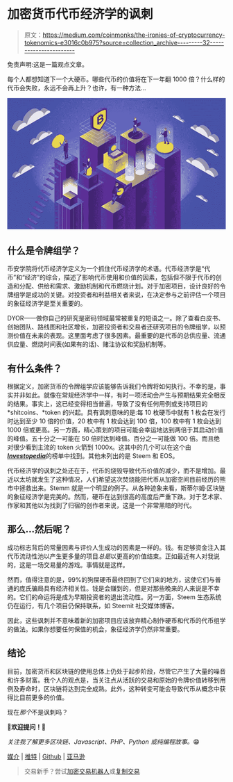 # 加密货币代币经济学的讽刺

> 原文：<https://medium.com/coinmonks/the-ironies-of-cryptocurrency-tokenomics-e3016c0b975?source=collection_archive---------32----------------------->

免责声明:这是一篇观点文章。

每个人都想知道下一个大硬币。哪些代币的价值将在下一年翻 1000 倍？什么样的代币会失败，永远不会再上升？也许，有一种方法…

![](img/6cc9c25208561411cad2dfbe6b704913.png)

## 什么是令牌组学？

币安学院将代币经济学定义为一个抓住代币经济学的术语。代币经济学是“代币”和“经济”的综合，描述了影响代币使用和价值的因素，包括但不限于代币的创造和分配、供给和需求、激励机制和代币燃烧计划。对于加密项目，设计良好的令牌组学是成功的关键。对投资者和利益相关者来说，在决定参与之前评估一个项目的象征经济学是至关重要的。

DYOR——做你自己的研究是密码领域最常被重复的短语之一。除了查看白皮书、创始团队、路线图和社区增长，加密投资者和交易者还研究项目的令牌组学，以预测价值在未来的表现。这里面考虑了很多因素。最重要的是代币的总供应量、流通供应量、燃烧时间表(如果有的话)、赌注协议和奖励机制等。

## 有什么条件？

根据定义，加密货币的令牌组学应该能够告诉我们令牌将如何执行。不幸的是，事实并非如此。就像在常规经济学中一样，有时一项活动会产生与预期结果完全相反的结果。事实上，这已经变得相当普遍，导致了没有任何用例或支持项目的 *shitcoins、*token 的兴起。具有讽刺意味的是:每 10 枚硬币中就有 1 枚会在发行时达到至少 10 倍的价值，20 枚中有 1 枚会达到 100 倍，100 枚中有 1 枚会达到 1000 倍或更高。另一方面，精心策划的项目可能会幸运地达到两倍于其启动价值的峰值。五十分之一可能在 50 倍时达到峰值。百分之一可能做 100 倍。而且绝对很少看到主流的 token 火箭到 1000x。这其中的几个可以在这个由[***Investopedia***](https://www.investopedia.com/tech/most-successful-icos-all-time/)的榜单中找到。其他未列出的是 Steem 和 EOS。

代币经济学的讽刺之处还在于，代币的烧毁导致代币价值的减少，而不是增加。最近以太坊就发生了这种情况，人们希望这次焚烧能把代币从加密空间目前经历的熊市中拯救出来。Stemm 就是一个明显的例子。从各种迹象来看，斯蒂尔姆·区块链的象征经济学是完美的。然而，硬币在达到很高的高度后严重下跌。对于艺术家、作家和其他以为找到了归宿的创作者来说，这是一个非常黑暗的时代。

## 那么…然后呢？

成功标志背后的常量因素与评价人生成功的因素是一样的。钱。有足够资金注入其代币流动性池以产生更多量的项目*总是*以更高的价值结束。正如最近有人对我说的，这是一场交易量的游戏。事情就是这样。

然而，值得注意的是，99%的狗屎硬币最终回到了它们来的地方，这使它们与普通的庞氏骗局具有经济相关性。钱是会赚到的，但是对那些晚来的人来说是不幸的。它们的命运将是成为早期投资者的退出流动性。另一方面，Steem 生态系统仍在运行，有几个项目仍保持联系，如 Steemit 社交媒体博客。

因此，这些讽刺并不意味着新的加密项目应该放弃精心制作硬币和代币的代币组学的做法。如果你想要任何保值的机会，象征经济学仍然非常重要。

## 结论

目前，加密货币和区块链的使用总体上仍处于起步阶段，尽管它产生了大量的噪音和许多财富。我个人的观点是，当关注点从活跃的交易和原始的令牌价值转移到用例及寿命时，区块链将达到完全成熟。此外，这种转变可能会导致代币从概念中获得比目前更多的价值。

现在*那个*不是讽刺吗？

**🌟欢迎提问！🌟**

*关注我了解更多区块链、Javascript、PHP、Python 或纯编程故事。*😁

[媒介](/@peterogwara) | [推特](https://twitter.com/petermarie_) | [Github](https://github.com/PeterMarie) | [亚马逊](https://www.amazon.com/author/peterogwara)

> 交易新手？尝试[加密交易机器人](/coinmonks/crypto-trading-bot-c2ffce8acb2a)或[复制交易](/coinmonks/top-10-crypto-copy-trading-platforms-for-beginners-d0c37c7d698c)